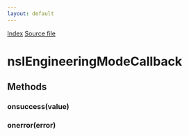 ```yaml
---
layout: default
---
```

<div id='links'><a href="../index.html">Index</a>
<a href="http://dxr.mozilla.org/mozilla-central/source/dom/engineeringmode/nsIEngineeringMode.idl">Source file</a>
</div>

# nsIEngineeringModeCallback #

## Methods ##

### onsuccess(value) ###

### onerror(error) ###
